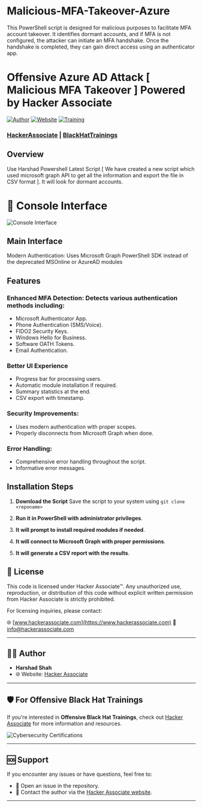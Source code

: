 # Malicious-MFA-Takeover-Azure
This PowerShell script is designed for malicious purposes to facilitate MFA account takeover. It identifies dormant accounts, and if MFA is not configured, the attacker can initiate an MFA handshake. Once the handshake is completed, they can gain direct access using an authenticator app.

# Offensive Azure AD Attack [ Malicious MFA Takeover ] Powered by Hacker Associate 

[![Author](https://img.shields.io/badge/Author-Harshad%20Shah-blue.svg)](https://hackerassociate.com)
[![Website](https://img.shields.io/badge/Website-hackerassociate.com-green.svg)](https://hackerassociate.com)
[![Training](https://img.shields.io/badge/Training-blackhattrainings.com-red.svg)](https://blackhattrainings.com)

### [HackerAssociate](https://hackerassociate.com) | [BlackHatTrainings](https://blackhattrainings.com)

## Overview
Use Harshad Powershell Latest Script [ We  have created a new script which used microsoft graph API to get all the information and export  the file in CSV format ]. It will look for dormant accounts.

# 📸 Console Interface

![Console Interface](https://github.com/hackerassociate/Malicious-MFA-Takeover-Azure/blob/main/Malicious-MFA-Takeover.png)

## Main Interface

Modern Authentication: Uses Microsoft Graph PowerShell SDK instead of the deprecated MSOnline or AzureAD modules



## Features

### Enhanced MFA Detection: Detects various authentication methods including:
- Microsoft Authenticator App.
- Phone Authentication (SMS/Voice).
- FIDO2 Security Keys.
- Windows Hello for Business.
- Software OATH Tokens.
- Email Authentication.

### Better UI Experience 

- Progress bar for processing users.
- Automatic module installation if required.
- Summary statistics at the end.
- CSV export with timestamp.

### Security Improvements:

- Uses modern authentication with proper scopes.
- Properly disconnects from Microsoft Graph when done.

### Error Handling:

- Comprehensive error handling throughout the script.
- Informative error messages.


## Installation Steps

1. **Download the Script**
   Save the script to your system using `git clone <reponame>`


2. **Run it in PowerShell with administrator privileges**.

3. **It will prompt to install required modules if needed**.

4. **It will connect to Microsoft Graph with proper permissions**.

5. **It will generate a CSV report with the results**.

## 📜 License
This code is licensed under Hacker Associate™. Any unauthorized use, reproduction, or distribution of this code without explicit written permission from Hacker Associate is strictly prohibited. 

For licensing inquiries, please contact:

🌐 [www.hackerassociate.com](https://www.hackerassociate.com)
📧 info@hackerassociate.com

---

## 👨‍💻 Author

- **Harshad Shah**
- 🌐 Website: [Hacker Associate](https://www.hackerassociate.com)
  
---

## 🛡️ For Offensive Black Hat Trainings

If you're interested in **Offensive Black Hat Trainings**, check out [Hacker Associate](https://www.hackerassociate.com) for more information and resources.

![Cybersecurity Certifications](https://github.com/hackerassociate/json-analyzer-for-pentester/blob/main/certification.png)

---

## 🆘 Support

If you encounter any issues or have questions, feel free to:
- 🐛 Open an issue in the repository.
- 📧 Contact the author via the [Hacker Associate website](https://www.hackerassociate.com).

---


